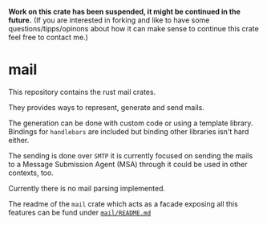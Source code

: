 **Work on this crate has been suspended, it might be continued in the future.**
(If you are interested in forking and like to have some questions/tipps/opinons about
 how it can make sense to continue this crate feel free to contact me.)

# mail

This repository contains the rust mail crates.

They provides ways to represent, generate and
send mails.

The generation can be done with custom code or
using a template library. Bindings for `handlebars`
are included but binding other libraries isn't
hard either.

The sending is done over `SMTP` it is currently
focused on sending the mails to a
Message Submission Agent (MSA) through it could
be used in other contexts, too.

Currently there is no mail parsing implemented.

The readme of the `mail` crate which acts as
a facade exposing all this features can be
fund under [`mail/README.md`](mail/README.md)
